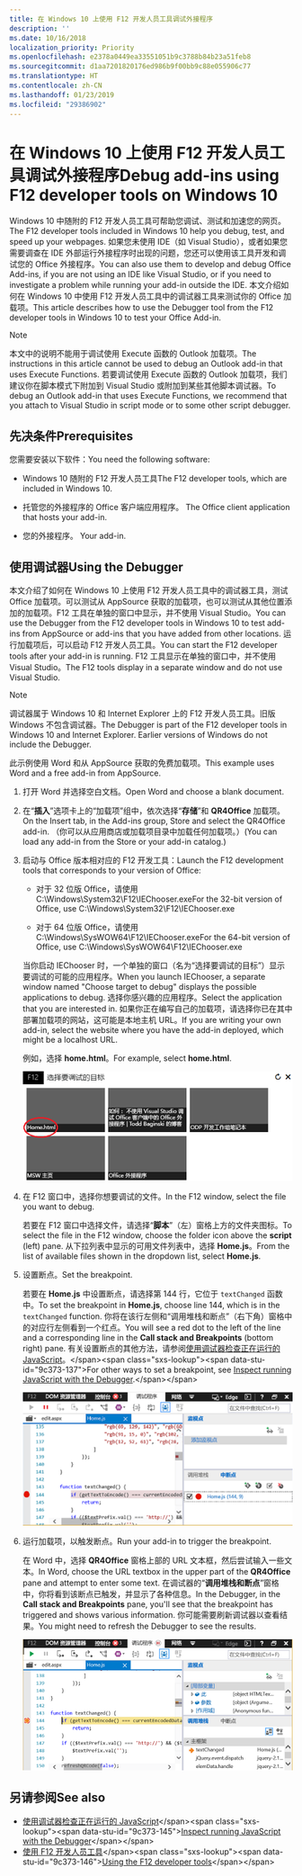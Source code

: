 ```yaml
---
title: 在 Windows 10 上使用 F12 开发人员工具调试外接程序
description: ''
ms.date: 10/16/2018
localization_priority: Priority
ms.openlocfilehash: e2378a0449ea33551051b9c3788b84b23a51feb8
ms.sourcegitcommit: d1aa7201820176ed986b9f00bb9c88e055906c77
ms.translationtype: HT
ms.contentlocale: zh-CN
ms.lasthandoff: 01/23/2019
ms.locfileid: "29386902"
---
```

# <a name="debug-add-ins-using-f12-developer-tools-on-windows-10"></a><span data-ttu-id="9c373-102">在 Windows 10 上使用 F12 开发人员工具调试外接程序</span><span class="sxs-lookup"><span data-stu-id="9c373-102">Debug add-ins using F12 developer tools on Windows 10</span></span>

<span data-ttu-id="9c373-103">Windows 10 中随附的 F12 开发人员工具可帮助您调试、测试和加速您的网页。</span><span class="sxs-lookup"><span data-stu-id="9c373-103">The F12 developer tools included in Windows 10 help you debug, test, and speed up your webpages.</span></span> <span data-ttu-id="9c373-104">如果您未使用 IDE（如 Visual Studio），或者如果您需要调查在 IDE 外部运行外接程序时出现的问题，您还可以使用该工具开发和调试您的 Office 外接程序。</span><span class="sxs-lookup"><span data-stu-id="9c373-104">You can also use them to develop and debug Office Add-ins, if you are not using an IDE like Visual Studio, or if you need to investigate a problem while running your add-in outside the IDE.</span></span> <span data-ttu-id="9c373-105">本文介绍如何在 Windows 10 中使用 F12 开发人员工具中的调试器工具来测试你的 Office 加载项。</span><span class="sxs-lookup"><span data-stu-id="9c373-105">This article describes how to use the Debugger tool from the F12 developer tools in Windows 10 to test your Office Add-in.</span></span>

> [!NOTE]
> <span data-ttu-id="9c373-106">本文中的说明不能用于调试使用 Execute 函数的 Outlook 加载项。</span><span class="sxs-lookup"><span data-stu-id="9c373-106">The instructions in this article cannot be used to debug an Outlook add-in that uses Execute Functions.</span></span> <span data-ttu-id="9c373-107">若要调试使用 Execute 函数的 Outlook 加载项，我们建议你在脚本模式下附加到 Visual Studio 或附加到某些其他脚本调试器。</span><span class="sxs-lookup"><span data-stu-id="9c373-107">To debug an Outlook add-in that uses Execute Functions, we recommend that you attach to Visual Studio in script mode or to some other script debugger.</span></span>

## <a name="prerequisites"></a><span data-ttu-id="9c373-108">先决条件</span><span class="sxs-lookup"><span data-stu-id="9c373-108">Prerequisites</span></span>

<span data-ttu-id="9c373-109">您需要安装以下软件：</span><span class="sxs-lookup"><span data-stu-id="9c373-109">You need the following software:</span></span>

- <span data-ttu-id="9c373-110">Windows 10 随附的 F12 开发人员工具</span><span class="sxs-lookup"><span data-stu-id="9c373-110">The F12 developer tools, which are included in Windows 10.</span></span> 
    
- <span data-ttu-id="9c373-111">托管您的外接程序的 Office 客户端应用程序。 </span><span class="sxs-lookup"><span data-stu-id="9c373-111">The Office client application that hosts your add-in.</span></span> 
    
- <span data-ttu-id="9c373-112">您的外接程序。 </span><span class="sxs-lookup"><span data-stu-id="9c373-112">Your add-in.</span></span> 

## <a name="using-the-debugger"></a><span data-ttu-id="9c373-113">使用调试器</span><span class="sxs-lookup"><span data-stu-id="9c373-113">Using the Debugger</span></span>

<span data-ttu-id="9c373-114">本文介绍了如何在 Windows 10 上使用 F12 开发人员工具中的调试器工具，测试 Office 加载项。可以测试从 AppSource 获取的加载项，也可以测试从其他位置添加的加载项。F12 工具在单独的窗口中显示，并不使用 Visual Studio。</span><span class="sxs-lookup"><span data-stu-id="9c373-114">You can use the Debugger from the F12 developer tools in Windows 10 to test add-ins from AppSource or add-ins that you have added from other locations.</span></span> <span data-ttu-id="9c373-115">运行加载项后，可以启动 F12 开发人员工具。</span><span class="sxs-lookup"><span data-stu-id="9c373-115">You can start the F12 developer tools after your add-in is running.</span></span> <span data-ttu-id="9c373-116">F12 工具显示在单独的窗口中，并不使用 Visual Studio。</span><span class="sxs-lookup"><span data-stu-id="9c373-116">The F12 tools display in a separate window and do not use Visual Studio.</span></span>

> [!NOTE]
> <span data-ttu-id="9c373-p104">调试器属于 Windows 10 和 Internet Explorer 上的 F12 开发人员工具。旧版 Windows 不包含调试器。</span><span class="sxs-lookup"><span data-stu-id="9c373-p104">The Debugger is part of the F12 developer tools in Windows 10 and Internet Explorer. Earlier versions of Windows do not include the Debugger.</span></span> 

<span data-ttu-id="9c373-119">此示例使用 Word 和从 AppSource 获取的免费加载项。</span><span class="sxs-lookup"><span data-stu-id="9c373-119">This example uses Word and a free add-in from AppSource.</span></span>

1. <span data-ttu-id="9c373-120">打开 Word 并选择空白文档。</span><span class="sxs-lookup"><span data-stu-id="9c373-120">Open Word and choose a blank document.</span></span> 
    
2. <span data-ttu-id="9c373-121">在“**插入**”选项卡上的“加载项”组中，依次选择“**存储**”和 **QR4Office** 加载项。</span><span class="sxs-lookup"><span data-stu-id="9c373-121">On the  Insert tab, in the Add-ins group, Store and select the QR4Office add-in.</span></span> <span data-ttu-id="9c373-122">（你可以从应用商店或加载项目录中加载任何加载项。）</span><span class="sxs-lookup"><span data-stu-id="9c373-122">(You can load any add-in from the Store or your add-in catalog.)</span></span>
    
3. <span data-ttu-id="9c373-123">启动与 Office 版本相对应的 F12 开发工具：</span><span class="sxs-lookup"><span data-stu-id="9c373-123">Launch the F12 development tools that corresponds to your version of Office:</span></span>
    
   - <span data-ttu-id="9c373-124">对于 32 位版 Office，请使用 C:\Windows\System32\F12\IEChooser.exe</span><span class="sxs-lookup"><span data-stu-id="9c373-124">For the 32-bit version of Office, use C:\Windows\System32\F12\IEChooser.exe</span></span>
    
   - <span data-ttu-id="9c373-125">对于 64 位版 Office，请使用 C:\Windows\SysWOW64\F12\IEChooser.exe</span><span class="sxs-lookup"><span data-stu-id="9c373-125">For the 64-bit version of Office, use C:\Windows\SysWOW64\F12\IEChooser.exe</span></span>
    
   <span data-ttu-id="9c373-126">当你启动 IEChooser 时，一个单独的窗口（名为“选择要调试的目标”）显示要调试的可能的应用程序。</span><span class="sxs-lookup"><span data-stu-id="9c373-126">When you launch IEChooser, a separate window named "Choose target to debug" displays the possible applications to debug.</span></span> <span data-ttu-id="9c373-127">选择你感兴趣的应用程序。</span><span class="sxs-lookup"><span data-stu-id="9c373-127">Select the application that you are interested in.</span></span> <span data-ttu-id="9c373-128">如果你正在编写自己的加载项，请选择你已在其中部署加载项的网站，这可能是本地主机 URL。</span><span class="sxs-lookup"><span data-stu-id="9c373-128">If you are writing your own add-in, select the website where you have the add-in deployed, which might be a localhost URL.</span></span> 
    
   <span data-ttu-id="9c373-129">例如，选择 **home.html**。</span><span class="sxs-lookup"><span data-stu-id="9c373-129">For example, select **home.html**.</span></span> 
    
   ![IEChooser 屏幕，指向圈出的加载项](../images/choose-target-to-debug.png)

4. <span data-ttu-id="9c373-131">在 F12 窗口中，选择你想要调试的文件。</span><span class="sxs-lookup"><span data-stu-id="9c373-131">In the F12 window, select the file you want to debug.</span></span>
    
   <span data-ttu-id="9c373-132">若要在 F12 窗口中选择文件，请选择“**脚本**”（左）窗格上方的文件夹图标。</span><span class="sxs-lookup"><span data-stu-id="9c373-132">To select the file in the F12 window, choose the folder icon above the **script** (left) pane.</span></span> <span data-ttu-id="9c373-133">从下拉列表中显示的可用文件列表中，选择 **Home.js**。</span><span class="sxs-lookup"><span data-stu-id="9c373-133">From the list of available files shown in the dropdown list, select **Home.js**.</span></span>
    
5. <span data-ttu-id="9c373-134">设置断点。</span><span class="sxs-lookup"><span data-stu-id="9c373-134">Set the breakpoint.</span></span>
    
   <span data-ttu-id="9c373-135">若要在 **Home.js** 中设置断点，请选择第 144 行，它位于 `textChanged` 函数中。</span><span class="sxs-lookup"><span data-stu-id="9c373-135">To set the breakpoint in **Home.js**, choose line 144, which is in the  `textChanged` function.</span></span> <span data-ttu-id="9c373-136">你将在该行左侧和“调用堆栈和断点”（右下角）窗格中的对应行左侧看到一个红点。</span><span class="sxs-lookup"><span data-stu-id="9c373-136">You will see a red dot to the left of the line and a corresponding line in the **Call stack and Breakpoints** (bottom right) pane.</span></span> <span data-ttu-id="9c373-137">有关设置断点的其他方法，请参阅[使用调试器检查正在运行的 JavaScript](https://docs.microsoft.com/previous-versions/windows/internet-explorer/ie-developer/samples/dn255007(v=vs.85))。</span><span class="sxs-lookup"><span data-stu-id="9c373-137">For other ways to set a breakpoint, see [Inspect running JavaScript with the Debugger](https://docs.microsoft.com/previous-versions/windows/internet-explorer/ie-developer/samples/dn255007(v=vs.85)).</span></span> 
    
   ![断点位于 home.js 文件中的调试程序](../images/debugger-home-js-02.png)

6. <span data-ttu-id="9c373-139">运行加载项，以触发断点。</span><span class="sxs-lookup"><span data-stu-id="9c373-139">Run your add-in to trigger the breakpoint.</span></span>
    
   <span data-ttu-id="9c373-140">在 Word 中，选择 **QR4Office** 窗格上部的 URL 文本框，然后尝试输入一些文本。</span><span class="sxs-lookup"><span data-stu-id="9c373-140">In Word, choose the URL textbox in the upper part of the **QR4Office** pane and attempt to enter some text.</span></span> <span data-ttu-id="9c373-141">在调试器的“**调用堆栈和断点**”窗格中，你将看到该断点已触发，并显示了各种信息。</span><span class="sxs-lookup"><span data-stu-id="9c373-141">In the Debugger, in the **Call stack and Breakpoints** pane, you'll see that the breakpoint has triggered and shows various information.</span></span> <span data-ttu-id="9c373-142">你可能需要刷新调试器以查看结果。</span><span class="sxs-lookup"><span data-stu-id="9c373-142">You might need to refresh the Debugger to see the results.</span></span>
    
   ![调试器，包含已触发的断点生成的结果](../images/debugger-home-js-01.png)


## <a name="see-also"></a><span data-ttu-id="9c373-144">另请参阅</span><span class="sxs-lookup"><span data-stu-id="9c373-144">See also</span></span>

- <span data-ttu-id="9c373-145">[使用调试器检查正在运行的 JavaScript](https://docs.microsoft.com/previous-versions/windows/internet-explorer/ie-developer/samples/dn255007(v=vs.85))</span><span class="sxs-lookup"><span data-stu-id="9c373-145">[Inspect running JavaScript with the Debugger](https://docs.microsoft.com/previous-versions/windows/internet-explorer/ie-developer/samples/dn255007(v=vs.85))</span></span>
- <span data-ttu-id="9c373-146">[使用 F12 开发人员工具](https://docs.microsoft.com/previous-versions/windows/internet-explorer/ie-developer/samples/bg182326(v=vs.85))</span><span class="sxs-lookup"><span data-stu-id="9c373-146">[Using the F12 developer tools](https://docs.microsoft.com/previous-versions/windows/internet-explorer/ie-developer/samples/bg182326(v=vs.85))</span></span>
